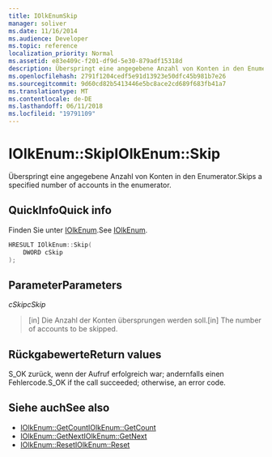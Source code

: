```yaml
---
title: IOlkEnumSkip
manager: soliver
ms.date: 11/16/2014
ms.audience: Developer
ms.topic: reference
localization_priority: Normal
ms.assetid: e83e409c-f201-df9d-5e30-879adf15318d
description: Überspringt eine angegebene Anzahl von Konten in den Enumerator.
ms.openlocfilehash: 2791f1204cedf5e91d13923e50dfc45b981b7e26
ms.sourcegitcommit: 9d60cd82b5413446e5bc8ace2cd689f683fb41a7
ms.translationtype: MT
ms.contentlocale: de-DE
ms.lasthandoff: 06/11/2018
ms.locfileid: "19791109"
---
```

# <a name="iolkenumskip"></a><span data-ttu-id="e9206-103">IOlkEnum::Skip</span><span class="sxs-lookup"><span data-stu-id="e9206-103">IOlkEnum::Skip</span></span>

<span data-ttu-id="e9206-104">Überspringt eine angegebene Anzahl von Konten in den Enumerator.</span><span class="sxs-lookup"><span data-stu-id="e9206-104">Skips a specified number of accounts in the enumerator.</span></span>
  
## <a name="quick-info"></a><span data-ttu-id="e9206-105">QuickInfo</span><span class="sxs-lookup"><span data-stu-id="e9206-105">Quick info</span></span>

<span data-ttu-id="e9206-106">Finden Sie unter [IOlkEnum](iolkenum.md).</span><span class="sxs-lookup"><span data-stu-id="e9206-106">See [IOlkEnum](iolkenum.md).</span></span>
  
```cpp
HRESULT IOlkEnum::Skip(  
    DWORD cSkip 
);
```

## <a name="parameters"></a><span data-ttu-id="e9206-107">Parameter</span><span class="sxs-lookup"><span data-stu-id="e9206-107">Parameters</span></span>

<span data-ttu-id="e9206-108">_cSkip_</span><span class="sxs-lookup"><span data-stu-id="e9206-108">_cSkip_</span></span>
  
> <span data-ttu-id="e9206-109">[in] Die Anzahl der Konten übersprungen werden soll.</span><span class="sxs-lookup"><span data-stu-id="e9206-109">[in] The number of accounts to be skipped.</span></span>
    
## <a name="return-values"></a><span data-ttu-id="e9206-110">Rückgabewerte</span><span class="sxs-lookup"><span data-stu-id="e9206-110">Return values</span></span>

<span data-ttu-id="e9206-111">S_OK zurück, wenn der Aufruf erfolgreich war; andernfalls einen Fehlercode.</span><span class="sxs-lookup"><span data-stu-id="e9206-111">S_OK if the call succeeded; otherwise, an error code.</span></span>
  
## <a name="see-also"></a><span data-ttu-id="e9206-112">Siehe auch</span><span class="sxs-lookup"><span data-stu-id="e9206-112">See also</span></span>

- [<span data-ttu-id="e9206-113">IOlkEnum::GetCount</span><span class="sxs-lookup"><span data-stu-id="e9206-113">IOlkEnum::GetCount</span></span>](iolkenum-getcount.md) 
- [<span data-ttu-id="e9206-114">IOlkEnum::GetNext</span><span class="sxs-lookup"><span data-stu-id="e9206-114">IOlkEnum::GetNext</span></span>](iolkenum-getnext.md)  
- [<span data-ttu-id="e9206-115">IOlkEnum::Reset</span><span class="sxs-lookup"><span data-stu-id="e9206-115">IOlkEnum::Reset</span></span>](iolkenum-reset.md)

